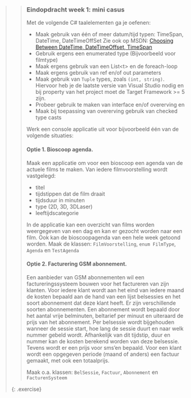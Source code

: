 >>### Eindopdracht week 1: mini casus
>>
>>Met de volgende C# taalelementen ga je oefenen:
>>- Maak gebruik van één of meer datum/tijd typen: TimeSpan, DateTime, DateTimeOffSet
>>Zie ook op MSDN: [Choosing Between DateTime, DateTimeOffset, TimeSpan](https://msdn.microsoft.com/en-us/library/bb384267(v=vs.110).aspx)
>>- Gebruik ergens een enumerated type (Bijvoorbeeld voor filmtype)
>>- Maak ergens gebruik van een List\<t\> en de foreach-loop
>>- Maak ergens gebruik van ref en/of out parameters
>>- Maak gebruik van `Tuple` types, zoals `(int, string)`.
>>Hiervoor heb je de laatste versie van Visual Studio nodig en bij property
>>van het project moet de Target Framework >= 5 zijn.
>>- Probeer gebruik te maken van interface en/of overerving en
>>- Maak bij toepassing van overerving gebruik van checked type casts
>>
>>Werk een console applicatie uit voor bijvoorbeeld één van de volgende situaties:
>>
>>#### Optie 1. Bioscoop agenda. 
>>Maak een applicatie om voor een bioscoop een agenda van de actuele films te maken.
>>Van iedere filmvoorstelling wordt vastgelegd:
>>- titel
>>- tijdstippen dat de film draait
>>- tijdsduur in minuten
>>- type (2D, 3D, 3DLaser)
>>- leeftijdscategorie
>>
>>In de applicatie kan een overzicht van films worden weergegeven van een dag en kan er
>>gezocht worden naar een film. Ook kan de bioscoopagenda van een hele week getoond worden.
>>Maak de klassen: `FilmVoorstelling`, `enum FilmType`, `Agenda` en `TestAgenda`
>>
>>#### Optie 2. Facturering GSM abonnement. 
>>Een aanbieder van GSM abonnementen wil een factureringssysteem bouwen voor het
>>factureren van zijn klanten. Voor iedere klant wordt aan het eind van iedere maand
>>de kosten bepaald aan de hand van een lijst belsessies en het soort abonnement
>>dat deze klant heeft. Er zijn verschillende soorten abonnementen.
>>Een abonnement wordt bepaald door het aantal vrije belminuten, beltarief
>>per minuut en uiteraard de prijs van het abonnement.
>>Per belsessie wordt bijgehouden wanneer de sessie start, hoe lang de sessie duurt
>>en naar welk nummer gebeld wordt. Afhankelijk van dit tijdstip, duur en nummer
>>kan de kosten berekend worden van deze belsessie. Tevens wordt er een prijs
>>voor sms’en bepaald. Voor een klant wordt een opgegeven periode (maand of anders)
>>een factuur gemaakt, met ook een totaalprijs. 
>>
>>Maak o.a. klassen: `BelSessie`, `Factuur`, `Abonnement` en `FacturenSysteem`
>>
>{: .exercise}